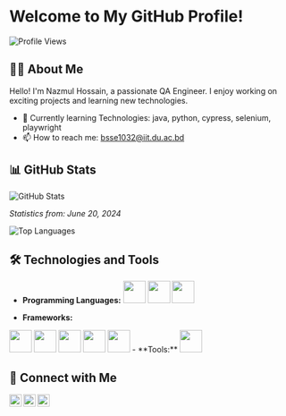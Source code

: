# Welcome to My GitHub Profile!

![Profile Views](https://komarev.com/ghpvc/?username=YourUsername&color=blue)

## 👨‍💻 About Me

Hello! I'm Nazmul Hossain, a passionate QA Engineer. I enjoy working on exciting projects and learning new technologies.

- 🌱 Currently learning Technologies: java, python, cypress, selenium, playwright
- 📫 How to reach me: bsse1032@iit.du.ac.bd

## 📊 GitHub Stats

![GitHub Stats](https://github-readme-stats.vercel.app/api?username=Nazmul1932&show_icons=true&theme=radical)

_Statistics from: June 20, 2024_

![Top Languages](https://github-readme-stats.vercel.app/api/top-langs/?username=Nazmul1932&layout=compact&theme=radical)

## 🛠️ Technologies and Tools

- **Programming Languages:**
  <img src="https://img.shields.io/badge/-Java-black?style=flat-square&logo=java" height="40"/>
  <img src="https://img.shields.io/badge/-Python-black?style=flat-square&logo=python" height="40"/>
   <img src="https://img.shields.io/badge/-JavaScript-black?style=flat-square&logo=javascript" height="40"/>

  
- **Frameworks:**
 <img src="https://img.shields.io/badge/-Selenium-black?style=flat-square&logo=selenium" height="40"/>
  <img src="https://img.shields.io/badge/-Angular-black?style=flat-square&logo=angular" height="40"/>
  <img src="https://img.shields.io/badge/-Cypress-black?style=flat-square&logo=cypress" height="40"/>
  <img src="https://img.shields.io/badge/-Playwright-black?style=flat-square&logo=playwright" height="40"/>
  <img src="https://img.shields.io/badge/-Appium-black?style=flat-square&logo=appium" height="40"/>
- **Tools:**
  <img src="https://img.shields.io/badge/-Git-black?style=flat-square&logo=git" height="40"/>

## 🔗 Connect with Me

[<img align="left" alt="LinkedIn" width="22px" src="https://cdn.jsdelivr.net/npm/simple-icons@v3/icons/linkedin.svg" />][linkedin]
[<img align="left" alt="Twitter" width="22px" src="https://cdn.jsdelivr.net/npm/simple-icons@v3/icons/twitter.svg" />][twitter]
[<img align="left" alt="GitHub" width="22px" src="https://cdn.jsdelivr.net/npm/simple-icons@v3/icons/github.svg" />][github]

[linkedin]: https://linkedin.com/in/[(https://www.linkedin.com/in/nazmul-hossain-6a00a7209/)]
[twitter]: https://twitter.com/[(https://x.com/nazmulh_32)]
[github]: https://github.com/Nazmul1932


